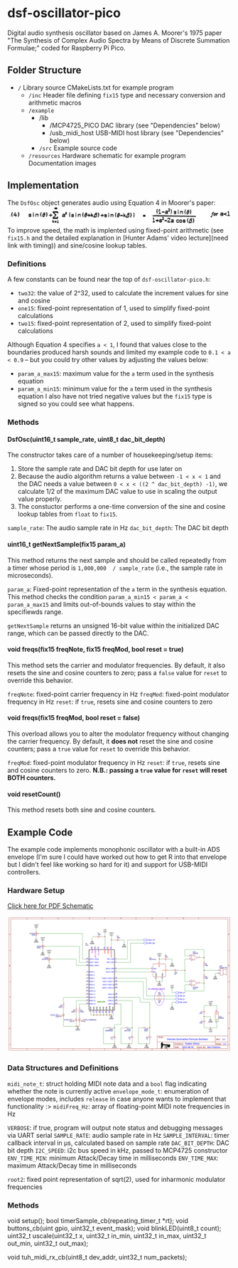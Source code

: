 # dsf-oscillator-pico
Digital audio synthesis oscillator based on James A. Moorer's 1975 paper "The Synthesis of Complex Audio Spectra by Means of Discrete Summation Formulae;" coded for Raspberry Pi Pico.

## Folder Structure
* `/` 
  Library source
  CMakeLists.txt for example program
  * `/inc`
    Header file defining `fix15` type and necessary conversion and arithmetic macros
  * `/example`
    * /lib
      * /MCP4725_PICO
        DAC library (see "Dependencies" below)
      * /usb_midi_host
        USB-MIDI host library (see "Dependencies" below)
    * `/src`
      Example source code
  * `/resources`
    Hardware schematic for example program
    Documentation images

## Implementation
The `DsfOsc` object generates audio using Equation 4 in Moorer's paper:
![Equation 4](resources/moorer-eq4.png)
To improve speed, the math is implented using fixed-point arithmetic (see `fix15.h` and the detailed explanation in [Hunter Adams' video lecture](need link with timing)) and sine/cosine lookup tables.

### Definitions
A few constants can be found near the top of `dsf-oscillator-pico.h`:
- `two32`: the value of 2^32, used to calculate the increment values for sine and cosine
- `one15`: fixed-point representation of 1, used to simplify fixed-point calculations
- `two15`: fixed-point representation of 2, used to simplify fixed-point calculations

Although Equation 4 specifies `a < 1`, I found that values close to the boundaries produced harsh sounds and limited my example code to `0.1 < a < 0.9` – but you could try other values by adjusting the values below:
- `param_a_max15`: maximum value for the `a` term used in the synthesis equation 
- `param_a_min15`: minimum value for the `a` term used in the synthesis equation 
I also have not tried negative values but the `fix15` type is signed so you could see what happens.

### Methods
#### DsfOsc(uint16_t sample_rate, uint8_t dac_bit_depth)
The constructor takes care of a number of housekeeping/setup items:
1. Store the sample rate and DAC bit depth for use later on
2. Because the audio algorithm returns a value between `-1 < x < 1` and the DAC needs a value between `0 < x < ((2 ^ dac_bit_depth) -1)`, we calculate 1/2 of the maximum DAC value to use in scaling the output value properly.
3. The constuctor performs a one-time conversion of the sine and cosine lookup tables from `float` to `fix15`.

`sample_rate`: The audio sample rate in Hz
`dac_bit_depth`: The DAC bit depth

#### uint16_t getNextSample(fix15 param_a)
This method returns the next sample and should be called repeatedly from a timer whose period is `1,000,000  / sample_rate` (i.e., the sample rate in microseconds).

`param_a`: Fixed-point representation of the `a` term in the synthesis equation. This method checks the condition `param_a_min15 < param_a < param_a_max15` and limits out-of-bounds values to stay within the specifiewds range.

`getNextSample` returns an unsigned 16-bit value within the initialized DAC range, which can be passed directly to the DAC.

#### void freqs(fix15 freqNote, fix15 freqMod, bool reset = true)
This method sets the carrier and modulator frequencies. By default, it also resets the sine and cosine counters to zero; pass a `false` value for `reset` to override this behavior.

`freqNote`: fixed-point carrier frequency in Hz
`freqMod`: fixed-point modulator frequency in Hz
`reset`: if `true`, resets sine and cosine counters to zero

#### void freqs(fix15 freqMod, bool reset = false)
This overload allows you to alter the modulator frequency without changing the carrier frequency. By default, it **does not** reset the sine and cosine counters; pass a `true` value for `reset` to override this behavior.

`freqMod`: fixed-point modulator frequency in Hz
`reset`: if `true`, resets sine and cosine counters to zero. **N.B.: passing a `true` value for `reset` will reset BOTH counters.**

#### void resetCount()
This method resets both sine and cosine counters.

## Example Code
The example code implements monophonic oscillator with a built-in ADS envelope (I'm sure I could have worked out how to get R into that envelope but I didn't feel like working so hard for it) and support for USB-MIDI controllers.

### Hardware Setup
[Click here for PDF Schematic](resources/dsf-example-schematic-3.1.pdf)

![Schematic](resources/dsf-example-schematic-3.1.png)



### Data Structures and Definitions
`midi_note_t`: struct holding MIDI note data and a `bool` flag indicating whether the note is currently active
`envelope_mode_t`: enumeration of envelope modes, includes `release` in case anyone wants to implement that functionality :>
`midiFreq_Hz`: array of floating-point MIDI note frequencies in Hz

`VERBOSE`: if true, program will output note status and debugging messages via UART serial
`SAMPLE_RATE`: audio sample rate in Hz
`SAMPLE_INTERVAL`: timer callback interval in µs, calculated based on sample rate
`DAC_BIT_DEPTH`: DAC bit depth
`I2C_SPEED`: i2c bus speed in kHz, passed to MCP4725 constructor
`ENV_TIME_MIN`: minimum Attack/Decay time in milliseconds
`ENV_TIME_MAX`: maximum Attack/Decay time in milliseconds 

`root2`: fixed point representation of sqrt(2), used for inharmonic modulator frequencies

### Methods
void setup();
bool timerSample_cb(repeating_timer_t *rt);
void buttons_cb(uint gpio, uint32_t event_mask);
void blinkLED(uint8_t count);
uint32_t uscale(uint32_t x, uint32_t in_min, uint32_t in_max, uint32_t out_min, uint32_t out_max);

void tuh_midi_rx_cb(uint8_t dev_addr, uint32_t num_packets);
